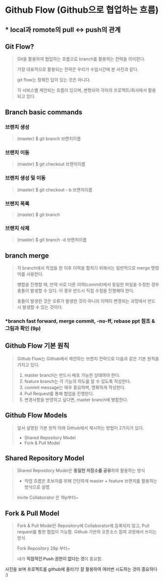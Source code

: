 # Github Flow (Github으로 협업하는 흐름)

## * local과 romote의 pull <-> push의 관계



## Git Flow?

> Git을 활용하여 협업하는 흐름으로 branch를 활용하는 전략을 의미한다.
>
> 가장 대표적으로 활용되는 전략은 우리가 수업시간에 본 사진과 같다.
>
> git flow는 정해진 답이 있는 것은 아니다.
>
> 각 서비스별 제안되는 흐름이 있으며, 변형되어 각자의 프로젝트/회사에서 활용되고 있다.



## Branch basic commands

### 브랜치 생성

> (master) $ git branch 브랜치이름

### 브랜치 이동

> (master) $ git checkout 브랜치이름

### 브랜치 생성 및 이동

> (master) $ git checkout - b 브랜치이름

### 브랜치 목록

> (master) $ git branch

### 브랜치 삭제

> (master) $ git branch -d 브랜치이름



## branch merge

> 각 branch에서 작업을 한 이후 이력을 합치기 위해서는 일반적으로 merge 명령어를 사용한다.
>
> 병합을 진행할 때, 만약 서로 다른 이력(commit)에서 동일한 파일을 수정한 경우 충돌이 발생할 수 있다. 이 경우 반드시 직접 수정을 진행해야 한다.
>
> 충돌이 발생한 것은 오류가 발생한 것이 아니라 이력이 변경되는 과정에서 반드시 발생할 수 있는 것이다. 

### *branch fast forward, merge commit, -no-ff, rebase ppt 참조 & 그림과 확인 (9p)

## Github Flow 기본 원칙

> Github Flow는 Github에서 제안하는 브랜치 전략으로 다음과 같은 기본 원칙을 가지고 있다.
>
> 1. master branch는 반드시 배포 가능한 상태여야 한다.
> 2. feature branch는 각 기능의 의도를 알 수 있도록 작성한다.
> 3. commit message는 매우 중요하며, 명확하게 작성한다.
> 4. Pull Request를 통해 협업을 진행한다.
> 5. 변경사항을 반영하고 싶다면, master branch에 병합한다.



## Github Flow Models

> 앞서 설명된 기본 원칙 아래 Github에서 제시하는 방법이 2가지가 있다.
>
> * Shared Repository Model
> * Fork & Pull Model



## Shared Repository Model

> Shared Repository Model은 **동일한 저장소를 공유**하여 활용하는 방식
>
> + 작업 흐름은 초보자를 위해 간단하게 master + feature 브랜치를 활용하는 방식으로 설명
>
> Invite Collaborator 은 16p부터~







## Fork & Pull Model

> Fork & Pull Model은 Repository에 Collaborator에 등록되지 않고, Pull request를 통한 협업이 가능함. Github 기반의 오픈소스 참여 과정에서 쓰이는 방식
>
> Fork Repository 28p 부터~
>
> 내가 **직접적인 Push 권한이 없다는 것**이 중요함.



사진을 보며 프로젝트를 github에 올리기! 잘 활용하여 여러번 시도하는 것이 중요하다 :)

